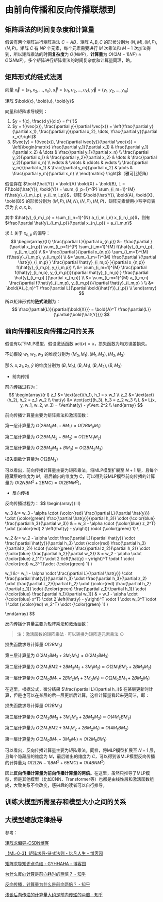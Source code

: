 # 由前向传播和反向传播联想到

## 矩阵乘法的时间复杂度和计算量

假设有两个矩阵进行矩阵乘法 $C=AB$，矩阵 $A,B,C$ 的形状分别为 $(N, M), (M, P), (N, P)$。矩阵 $C$ 有 $NP$ 个元素，每个元素需要进行 $M$ 次乘法和 $M-1$ 次加法得到，所以矩阵乘法的**时间复杂度**为 $O(NMP)$，**计算量**为 $O\left( \left(2 M - 1 \right) N P \right) \approx O(2NMP)$。多个矩阵进行矩阵乘法的时间复杂度和计算量同理，略。

## 矩阵形式的链式法则

向量 $\vec{x} = \left(x_1, x_2, \dots, x_n \right), \vec{u} = \left(u_1, u_2, \dots, u_k \right), \vec{y} = \left(y_1, y_2, \dots, y_m \right)$

矩阵 $\bold{x}, \bold{u}, \bold{y}$

向量和矩阵求导规则：

1. $y = f(x), \frac{d y}{d x} = f^{'}$
2. $y = f(\vec{x}), \frac{\partial y}{\partial \vec{x}} = \left(\frac{\partial  y}{\partial x_1}, \frac{\partial  y}{\partial x_2}, \dots, \frac{\partial  y}{\partial x_n}\right)$
3. $\vec{y} = f(\vec{x}), \frac{\partial \vec{y}}{\partial \vec{x}} = \left[\begin{matrix} \frac{\partial y_1}{\partial x_1} & \frac{\partial y_1}{\partial x_2} & \dots & \frac{\partial y_1}{\partial x_n} \\ \frac{\partial y_2}{\partial x_1} & \frac{\partial y_2}{\partial x_2} & \dots & \frac{\partial y_2}{\partial x_n} \\ \vdots & \vdots & \ddots & \vdots \\ \frac{\partial y_m}{\partial x_1} & \frac{\partial y_m}{\partial x_2} & \dots & \frac{\partial y_m}{\partial x_n} \\ \end{matrix} \right]$（雅可比矩阵）

假设存在 $\bold{\hat{Y}} = \bold{A} \bold{X} + \bold{B}, L = F(\bold{\hat{Y}}, \bold{Y}) = \sum_{i_p=1}^{P} \sum_{i_m=1}^{M} f(\hat{y}_{i_m,i_p}, y_{i_m,i_p})$，矩阵 $\bold{\hat{Y}}, \bold{A}, \bold{X}, \bold{B}$ 的形状分别为 $(M, P), (M, N), (N, P), (M, P)$，矩阵元素使用小写字母表示为 $\hat{y}, a, x, b$。

其中 $\hat{y}_{i_m,i_p} = \sum_{i_n=1}^{N} a_{i_m,i_n} x_{i_n,i_p}$，则有 $\frac{\partial \hat{y}_{i_m,i_p}}{\partial x_{n,i_p}} = a_{i_m,n}$

求 $L$ 关于 $x_{n,p}$ 的偏导：
$$
\begin{array}{l l}
\frac{\partial L}{\partial x_{n,p}} &= \frac{\partial }{\partial x_{n,p}} \sum_{i_p=1}^{P} \sum_{i_m=1}^{M} f(\hat{y}_{i_m,i_p}, y_{i_m,i_p}) \\
&= \frac{\partial }{\partial x_{n,p}} \sum_{i_m=1}^{M} f(\hat{y}_{i_m,p}, y_{i_m,p}) \\
&= \sum_{i_m=1}^{M} \frac{\partial }{\partial \hat{y}_{i_m,p} } \frac{\partial \hat{y}_{i_m,p} }{\partial x_{n,p}} f(\hat{y}_{i_m,p}, y_{i_m,p}) \\
&= \sum_{i_m=1}^{M} \frac{\partial f(\hat{y}_{i_m,p}, y_{i_m,p})}{\partial \hat{y}_{i_m,p} } \frac{\partial \hat{y}_{i_m,p} }{\partial x_{n,p}} \\
&= \sum_{i_m=1}^{M} a_{i_m,n} \frac{\partial f(\hat{y}_{i_m,p}, y_{i_m,p})}{\partial \hat{y}_{i_m,p} } \\
&= \bold{A}_{:,n}^T \frac{\partial L}{\partial \bold{\hat{Y}}_{:,p}} \\
\end{array}
$$
所以矩阵形式的**链式法则**为：
$$
\frac{\partial{L}}{\partial{\bold{X}}} = \bold{A}^T \frac{\partial{L}}{\partial{\bold{\hat{Y}}}}
$$

## 前向传播和反向传播之间的关系

假设有以下MLP模型，假设激活函数 $\text{act}(x) = x$，损失函数为均方误差损失。

不妨假设 $w_1, w_2, w_3$ 的维度分别为 $(M_0, M_1), (M_1, M_2), (M_2, M_3)$

那么 $x, z_1, z_2, \hat{y}$ 的维度分别为 $(B, M_0), (B, M_1), (B, M_2), (B, M_3)$

- 前向传播

前向传播过程为：
$$
\begin{array}{r l}
z_1 &= \text{act}(h_1), h_1 = x w_1 \\
z_2 &= \text{act}(h_2), h_2 = z_1 w_2 \\
\hat{y} &= \text{act}(h_3), h_3 = z_2 w_3 \\
L &= L(x, y, w_1, w_2, w_3) = \Vert\hat{y} - y\Vert_2^2 \\
\end{array}
$$

前向传播计算量主要为矩阵乘法和激活函数：

第一层计算量为 $O(2BM_0M_1 + BM_1) \approx O(2BM_0M_1)$

第二层计算量为 $O(2BM_1M_2 + BM_2) \approx O(2BM_1M_2)$

第三层计算量为 $O(2BM_2M_3 + BM_3) \approx O(2BM_2M_3)$

损失函数计算量为 $O(2BM_3)$

可以看出，前向传播计算量主要为矩阵乘法。将MLP模型扩展至 $N+1$ 层，且每个隐藏层的维度为 $M$，最后输出的维度为 $C$，可以得到该MLP模型前向传播的计算量为 $O(2NBM^2+2BMC) \approx O(2BNM^2)$。

- 反向传播

反向传播过程为：
$$
\begin{array}{l l}

w_3 &:= w_3 - \alpha \cdot {\color{red} \frac{\partial L}{\partial \hat{y}}} \cdot {\color{green} \frac{\partial \hat{y}}{\partial h_3}} \cdot {\color{blue} \frac{\partial h_3}{\partial w_3}}
& = w_3 - \alpha \cdot {\color{blue} z_2^T} \cdot  {\color{red} 2 \left(\hat{y} - y\right)} \odot {\color{green} 1} \\

w_2 &:= w_2 - \alpha \cdot \frac{\partial L}{\partial \hat{y}} \cdot \frac{\partial \hat{y}}{\partial h_3} \cdot {\color{red} \frac{\partial h_3}{\partial z_2}} \cdot {\color{green} \frac{\partial z_2}{\partial h_2}} \cdot {\color{blue} \frac{\partial h_2}{\partial w_2}}
& = w_2 - \alpha \cdot {\color{blue} z_1^T} \cdot 2 \left(\hat{y} - y\right)^T \odot 1 \cdot {\color{red} w_3^T}\odot {\color{green} 1}  \\

w_1 &:= w_1 - \alpha \cdot \frac{\partial L}{\partial \hat{y}} \cdot \frac{\partial \hat{y}}{\partial h_3} \cdot \frac{\partial h_3}{\partial z_2} \cdot \frac{\partial z_2}{\partial h_2} \cdot {\color{red} \frac{\partial h_2}{\partial z_1}} \cdot {\color{green} \frac{\partial z_1}{\partial h_1}} \cdot {\color{blue} \frac{\partial h_1}{\partial w_1}}
& = w_1 - \alpha  \cdot {\color{blue} x^T} \cdot 2 \left(\hat{y} - y\right)^T \odot 1 \cdot w_3^T \odot 1 \cdot {\color{red} w_2^T} \odot {\color{green} 1} \\

\end{array}
$$

反向传播计算量主要为矩阵乘法和激活函数：

> 注：激活函数的矩阵乘法 $\cdot$ 可以转换为矩阵逐元素乘法 $\odot$

损失函数求导计算量 $O(2BM_3)$

第三层计算量为 $O(2M_2BM_3 + 3M_2M_3) \approx O(2M_2BM_3)$

第二层计算量为 $O(2M_1BM2 + 2BM_3M_2 + 3M_1M_2) \approx O(2M_1BM_2 + 2BM_3M_2)$

第一层计算量为 $O(2M_0BM_1 + 2BM_2M_1 + 3M_0M_1) \approx O(2M_0BM_1 + 2BM_2M_1)$

在这里，根据公式，微分结果 $\frac{\partial L}{\partial h_i}$ 在某层更新时计算，但是也可以在某层的后一层更新后计算，这样计算量看起来更简洁，即：

损失函数求导计算量 $O(2BM_3)$

第三层计算量为 $O(2M_2BM_3 + 3M_2M_3 + 2BM_3M_2) \approx O(4M_2BM_3)$

第二层计算量为 $O(2M_1BM2 + 3M_1M_2 + 2BM_2M_1) \approx O(4M_1BM_2)$

第一层计算量为 $O(2M_0BM_1 + 3M_0M_1) \approx O(2M_0BM_1)$

可以看出，反向传播计算量主要为矩阵乘法。同样，将MLP模型扩展至 $N+1$ 层，且每个隐藏层的维度为 $M$，最后输出的维度为 $C$，可以得到该MLP模型反向传播的计算量为 $O(2(2N-1)BM^2+6BMC) \approx O(4BNM^2)$

因此**反向传播计算量为前向传播计算量的两倍**。在这里，虽然只推导了MLP模型，但是其他模型（比如CNN、Transformer等）也都是由线性层和激活函数组成，大致关系不会改变，感兴趣的读者可以自行推导。

## 训练大模型所需显存和模型大小之间的关系







## 大模型缩放定律推导







参考：

[矩阵求偏导-CSDN博客](https://blog.csdn.net/lirika_777/article/details/79646453)

[【ML-0-3】矩阵求导-链式法则 - 忆凡人生 - 博客园](https://www.cnblogs.com/yifanrensheng/p/12639539.html)

[矩阵求导知识点总结 - GYHHAHA - 博客园](https://www.cnblogs.com/gyhhaha/p/11782212.html)

[为什么反向计算是前向耗时的两倍？ - 知乎](https://zhuanlan.zhihu.com/p/717782439)

[反向传播，计算量为什么是前向两倍？ - 知乎](https://zhuanlan.zhihu.com/p/30558763820)

[浅谈后向传递的计算量大约是前向传递的两倍 - 知乎](https://zhuanlan.zhihu.com/p/675517271)





